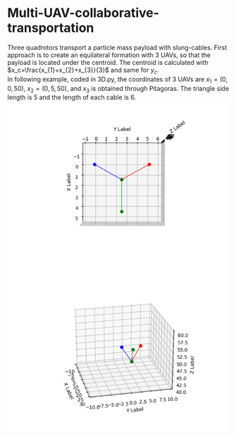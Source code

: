 # Multi-UAV-collaborative-transportation
Three quadrotors transport a particle mass payload with slung-cables. First approach is to create an equilateral formation with 3 UAVs, so that the payload is located under the centroid. The centroid is calculated with $x_c=\frac{x_{1}+x_{2}+x_{3}}{3}$ and same for $y_c$.</br>
In following example, coded in 3D.py, the coordinates of 3 UAVs are $x_{1}=(0,0,50)$, $x_{2}=(0,5,50)$, and $x_{3}$ is obtained through Pitagoras. The triangle side length is 5 and the length of each cable is 6.</br>
<img src="https://github.com/Julestevez/Multi-UAV-collaborative-transportation/blob/main/equilateral.png" align="left" alt="Equilateral triangle top view" width="500"/>
<img src="https://github.com/Julestevez/Multi-UAV-collaborative-transportation/blob/main/drones.png" align="left" alt="General view" width="500"/>
